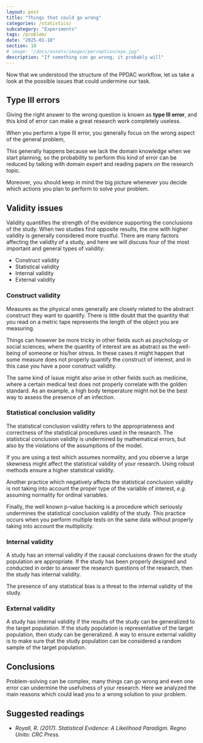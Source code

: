 ```yaml
---
layout: post
title: "Things that could go wrong"
categories: /statistics/
subcategory: "Experiments"
tags: /problem/
date: "2025-01-10"
section: 10
# image: "/docs/assets/images/perception/eye.jpg"
description: "If something can go wrong, it probably will"
---
```


Now that we understood the structure of the PPDAC workflow, let us take
a look at the possible issues that could undermine our task.

## Type III errors

Giving the right answer to the wrong question is known as **type III error**,
and this kind of error can make a great research work completely useless.

When you perform a type III error, you generally focus on the wrong
aspect of the general problem,

This generally happens because we lack the domain knowledge when we start
planning, so the probability to perform this kind of error can be reduced
by talking with domain expert and reading papers on the research topic.

Moreover, you should keep in mind the big picture whenever you decide which
actions you plan to perform to solve your problem.


## Validity issues

Validity quantifies the strength of the evidence supporting the conclusions
of the study. When two studies find opposite results, the one with higher
validity is generally considered more trustful.
There are many factors affecting the validity of a study, and here
we will discuss four of the most important and general types of validity:

- Construct validity
- Statistical validity
- Internal validity
- External validity

### Construct validity

Measures as the physical ones generally are closely related to the
abstract construct they want to quantify.
There is little doubt that the quantity that you read on a metric tape represents
the length of the object you are measuring.

Things can however be more tricky in other fields such as psychology or social sciences,
where the quantity of interest are as abstract as the well-being of someone
or his/her stress.
In these cases it might happen that some measure does not properly quantify
the construct of interest, and in this case you have a poor construct validity.

The same kind of issue might also arise in other fields such as medicine, where a certain medical
test does not properly correlate with the golden standard.
As an example, a high body temperature might not be the best way to assess the presence
of an infection.


### Statistical conclusion validity

The statistical conclusion validity refers to the appropriateness and correctness of the
statistical procedures used in the research.
The statistical conclusion validity is undermined by mathematical errors, but also
by the violations of the assumptions of the model.

If you are using a test which assumes normality, and you observe a large
skewness might affect the statistical validity of your research.
Using robust methods ensure a higher statistical validity.

Another practice which negatively affects the statistical conclusion
validity is not taking into account the proper type of the variable
of interest, *e.g.* assuming normality for ordinal variables.

Finally, the well known p-value hacking is a procedure which
seriously undermines the statistical conclusion validity of the study.
This practice occurs when you perform multiple tests on the same
data without properly taking into account the multiplicity.

### Internal validity

A study has an internal validity if the causal conclusions drawn for the
study population are appropriate.
If the study has been properly designed and conducted in order to
answer the research questions of the research, then the study has internal validity.

The presence of any statistical bias is a threat to the internal validity
of the study.


### External validity

A study has internal validity if the results of the study can be generalized
to the target population.
If the study population is representative of the target population,
then study can be generalized. A way to ensure external validity
is to make sure that the study population can be considered a random
sample of the target population.


## Conclusions

Problem-solving can be complex, many things can go wrong and even one
error can undermine the usefulness of your research.
Here we analyzed the main reasons which could lead you to a wrong solution
to your problem.


## Suggested readings

- <cite>Royall, R. (2017). Statistical Evidence: A Likelihood Paradigm. Regno Unito: CRC Press.</cite>

<!--
The first step in the PPDAC cycle is the problem identification,
and if you do not correctly perform this step, you might end up with
a beautiful but useless research work.

Giving the correct answer to the wrong question is known as **type III error**,
and this kind of error is more frequent than what you might expect.

<br>

> "Better a poor answer to the right question than a
good answer to the wrong question."
> 
> John Tukey

<br>

As an example, let us assume that you delivered some AI solution,
and the client complains about the quality of the predictions performed by
your AI.
You run your tests on your software, and the tests look fine.
You then answer that your software is fine.
In this case you performed a type III error: instead of asking yourself if
your test coverage is good enough for your purposes, you verified if
your software was able to pass your tests.

## Statistical significance vs substantive significance

A case where type III error often occurs is when the researcher
focuses on the statistical significance rather than on the substantive significance.
Statistical significance gives us information about the implausibility
of a hypothesis, it tells us nothing about the relevance of the effect on
the real world.

Let us assume that you want to increase the incomes from your website.
You therefore decide that you want to increase the number of clicks on the "buy" button
on your home page, where the client can start the buying procedure on your market,
and you sell a variety of products.

You design a new layout for your home page, and you perform
a well-designed A/B test on the two pages.
If you find that your new layout has a significantly larger number of clicks,
you can be quite confident that there is a larger amount of audience which starts the buying procedure.
What you still don't know is
1. how large is the increase of people who starts to buy (is it one per day or one per year?)
2. how many of them actually concluded the buying procedure (if it's lower, then you might even experience an economic loss)
3. what did they actually buy (are the users buying cheaper products with the new web page?)



## Suggested readings

- <cite> Mitroff, I. I., Silvers, A. (2010). Dirty Rotten Strategies: How We Trick Ourselves and Others Into Solving the Wrong Problems Precisely. US: Stanford Business Books.</cite>

-->